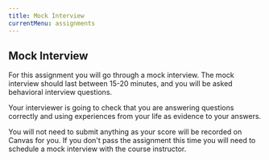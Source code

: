 ```yaml
---
title: Mock Interview
currentMenu: assignments
---
```


## Mock Interview
For this assignment you will go through a mock interview. The mock interview should last between 15-20 minutes, and you will be asked behavioral interview questions.

Your interviewer is going to check that you are answering questions correctly and using experiences from your life as evidence to your answers.

You will not need to submit anything as your score will be recorded on Canvas for you. If you don't pass the assignment this time you will need to schedule a mock interview with the course instructor.
